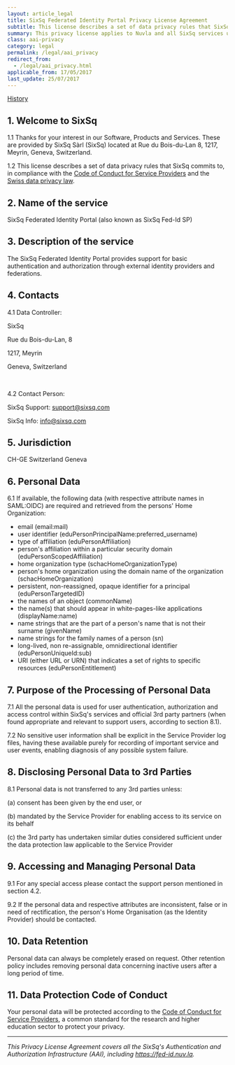 ```yaml
---
layout: article_legal
title: SixSq Federated Identity Portal Privacy License Agreement
subtitle: This license describes a set of data privacy rules that SixSq commits to in the context of the Nuvla service operations, in compliance with the GÉANT Data Protection Code of Conduct and the Swiss data privacy law.
summary: This privacy license applies to Nuvla and all SixSq services using the SixSq Federated Identity Portal.
class: aai-privacy
category: legal
permalink: /legal/aai_privacy
redirect_from:
  - /legal/aai_privacy.html
applicable_from: 17/05/2017
last_update: 25/07/2017
---
```


[History](https://github.com/SixSq/sixsq.github.com/commits/master/_posts/legal/2017-05-17-legal-aai-privacy-policy.md)

1\. Welcome to SixSq
---  

1.1	Thanks for your interest in our Software, Products and Services. These are provided by SixSq Sàrl (SixSq) located at Rue du Bois-du-Lan 8, 1217, Meyrin, Geneva, Switzerland.

1.2	This license describes a set of data privacy rules that SixSq commits to, in compliance with the [Code of Conduct for Service Providers](http://www.geant.net/uri/dataprotection-code-of-conduct/v1) and the [Swiss data privacy law](https://www.edoeb.admin.ch/org/00129/index.html?lang=en).

2\. Name of the service
---
SixSq Federated Identity Portal (also known as SixSq Fed-Id SP)

3\. Description of the service
---
The SixSq Federated Identity Portal provides support for basic authentication and authorization through external identity providers and federations.

4\. Contacts
---
4.1 Data Controller:

SixSq

Rue du Bois-du-Lan, 8

1217, Meyrin

Geneva, Switzerland


<br>

4.2 Contact Person:

SixSq Support: support@sixsq.com

SixSq Info: info@sixsq.com


5\. Jurisdiction
---

CH-GE Switzerland Geneva


6\. Personal Data
---

6.1 If available, the following data (with respective attribute names in SAML:OIDC) are required and retrieved from the persons' Home Organization:
 - email (email:mail)
 - user identifier (eduPersonPrincipalName:preferred_username)
 - type of affiliation (eduPersonAffiliation)
 - person's affiliation within a particular security domain (eduPersonScopedAffiliation)
 - home organization type (schacHomeOrganizationType)
 - person's home organization using the domain name of the organization (schacHomeOrganization)
 - persistent, non-reassigned, opaque identifier for a principal (eduPersonTargetedID)
 - the names of an object (commonName)
 - the name(s) that should appear in white-pages-like applications (displayName:name)
 - name strings that are the part of a person's name that is not their surname (givenName)
 - name strings for the family names of a person (sn)
 - long-lived, non re-assignable, omnidirectional identifier (eduPersonUniqueId:sub)
 - URI (either URL or URN) that indicates a set of rights to specific resources (eduPersonEntitlement)

7\. Purpose of the Processing of Personal Data
---

7.1 All the personal data is used for user authentication, authorization and access control within SixSq's services and official 3rd party partners (when found appropriate and relevant to support users, according to section 8.1).

7.2 No sensitive user information shall be explicit in the Service Provider log files, having these available purely for recording of important service and user events, enabling diagnosis of any possible system failure.

8\. Disclosing Personal Data to 3rd Parties
---

8.1 Personal data is not transferred to any 3rd parties unless:

 (a) consent has been given by the end user, or

 (b) mandated by the Service Provider for enabling access to its service on its behalf

 (c) the 3rd party has undertaken similar duties considered sufficient under the data protection law applicable to the Service Provider


9\. Accessing and Managing Personal Data
---

9.1 For any special access please contact the support person mentioned in section 4.2.

9.2 If the personal data and respective attributes are inconsistent, false or in need of rectification, the person's Home Organisation (as the Identity Provider) should be contacted.


10\. Data Retention
---

Personal data can always be completely erased on request. Other retention policy includes removing personal data concerning inactive users after a long period of time.


11\. Data Protection Code of Conduct
---

Your personal data will be protected according to the [Code of Conduct for Service Providers](http://www.geant.net/uri/dataprotection-code-of-conduct/v1), a common standard for the research and higher education sector to protect your privacy.


---
_This Privacy License Agreement covers all the SixSq's Authentication and Authorization Infrastructure (AAI), including https://fed-id.nuv.la._
